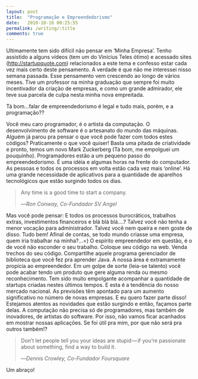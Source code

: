 ```yaml
---
layout: post
title:  "Programação e Empreendedorismo"
date:   2010-10-16 00:25:55
permalink: /writing/:title
comments: true
---
```


Ultimamente tem sido difícil não pensar em ‘Minha Empresa’. Tenho assistido a alguns vídeos (tem um do Vinícius Teles ótimo) e acessado sites (http://startupquote.com) relacionados a este tema e confesso estar cada vez mais certo deste pensamento. A verdade é que não me interessei nisso semana passada. Esse pensamento vem crescendo ao longo de vários meses. Tive um professor na minha graduação que sempre foi muito incentivador da criação de empresas, e como um grande admirador, ele teve sua parcela de culpa nesta minha nova empreitada.

Tá bom…falar de empreendedorismo é legal e tudo mais, porém, e a programação??

Você meu caro programador, é o artista da computação. O desenvolvimento de software é o artesanato do mundo das máquinas. Alguém já parou pra pensar o que você pode fazer com todos estes códigos? Praticamente o que você quiser! Basta uma pitada de criatividade e pronto, temos um novo Mark Zuckerberg (Tá bom, me empolguei um pouquinho). Programadores estão a um pequeno passo do empreendedorismo. É uma idéia e algumas horas na frente do computador. As pessoas e todos os processos em volta estão cada vez mais ‘online’. Há uma grande necessidade de aplicativos para a quantidade de aparelhos tecnológicos que estão surgindo todos os dias.

> Any time is a good time to start a company.
> 
> &mdash;<cite>Ron Conway, Co-Fundador SV Angel</cite>


Mas você pode pensar: E todos os processos burocráticos, trabalhos extras, investimentos financeiros e blá blá blá….?
Talvez você não tenha a menor vocação para administrador. Talvez você nem queira e nem goste de disso. Tudo bem! Afinal de contas, se todo mundo criasse uma empresa, quem iria trabalhar na minha?…=)
O espírito empreendedor em questão, é o de você não esconder o seu trabalho. Coloque seu código na web. Venda trechos do seu código. Compartilhe aquele programa gerenciador de biblioteca que você fez pra aprender Java. A nossa área é extramamente propícia ao empreendedor. Em um golpe de sorte (leia-se talento) você pode acabar tendo um produto que gere alguma renda ou mesmo reconhecimento.
Tem sido muito empolgante acompanhar a quantidade de startups criadas nestes últimos tempos. E esta é a tendência do nosso mercado nacional. As previsões têm apontado para um aumento significativo no número de novas empresas. E eu quero fazer parte disso!
Estejamos atentos as novidades que estão surgindo e então, façamos parte delas. A computação não precisa só de programadores, mas também de inovadores, de artistas do software. Por isso, não vamos ficar acanhados em mostrar nossas aplicações. Se foi útil pra mim, por que não será pra outros também!?


> Don’t let people tell you your ideas are stupid — if you’re passionate about something, find a way to build it.
> 
> &mdash;<cite>Dennis Crowley, Co-Fundador Foursquare</cite>


Um abraço!

